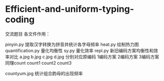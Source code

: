 # Efficient-and-uniform-typing-coding
交流题目
各文件作用：

pinyin.py  提取汉字转换为拼音并统计各字母频率
heat.py 绘制热力图
quantification.py 量化均衡性
sy.py 量化效率
repl.py 新旧编码方案均衡性和效率对比
a.jpg b.jpg c.jpg d.jpg 分别对应原编码 1编码方案 2编码方案 3编码方案
同理count count1 count2 count3

countyum.jpg 统计组合韵母的出现频率


